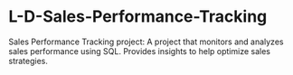 # L-D-Sales-Performance-Tracking
Sales Performance Tracking project: A project that monitors and analyzes sales performance using SQL. Provides insights to help optimize sales strategies.
